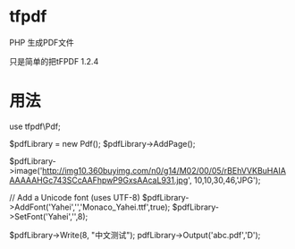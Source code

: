 # tfpdf
PHP 生成PDF文件

只是简单的把tFPDF 1.2.4

# 用法
use tfpdf\Pdf;

$pdfLibrary = new Pdf();
$pdfLibrary->AddPage();
 
$pdfLibrary->image('http://img10.360buyimg.com/n0/g14/M02/00/05/rBEhVVKBuHAIAAAAAAHGc743SCcAAFhpwP9GxsAAcaL931.jpg',
       10,10,30,46,'JPG');
 
// Add a Unicode font (uses UTF-8)
$pdfLibrary->AddFont('Yahei','','Monaco_Yahei.ttf',true);
$pdfLibrary->SetFont('Yahei','',8);
 
$pdfLibrary->Write(8, "中文测试");
pdfLibrary->Output('abc.pdf','D');
